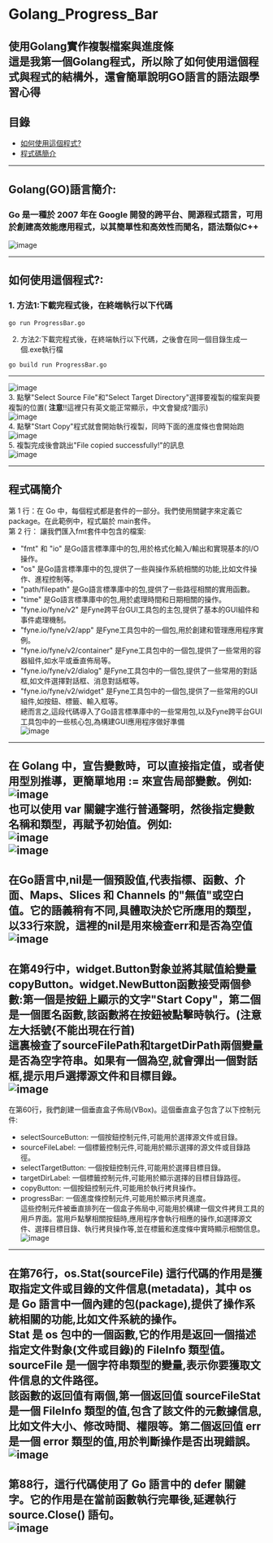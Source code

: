 # Golang_Progress_Bar
使用Golang實作複製檔案與進度條  
這是我第一個Golang程式，所以除了如何使用這個程式與程式的結構外，還會簡單說明GO語言的語法跟學習心得  
---
##  目錄
- [如何使用這個程式?](#如何使用這個程式)
- [程式碼簡介](#程式碼簡介)
***
##  Golang(GO)語言簡介:  
### Go 是一種於 2007 年在 Google 開發的跨平台、開源程式語言，可用於創建高效能應用程式，以其簡單性和高效性而聞名，語法類似C++
![image](https://github.com/MeowWnag/Golang_Progress_Bar/assets/119922838/81ee49a7-380e-4491-a491-f34c721d028a)
***
##  如何使用這個程式?:
### 1.  方法1:下載完程式後，在終端執行以下代碼  
```
go run ProgressBar.go
```
2.  方法2:下載完程式後，在終端執行以下代碼，之後會在同一個目錄生成一個.exe執行檔  
```
go build run ProgressBar.go
```
---
![image](https://github.com/MeowWnag/Golang_Progress_Bar/assets/119922838/d317e269-780e-4488-aba1-da5e1d306ba7)   
3.  點擊"Select Source File"和"Select Target Directory"選擇要複製的檔案與要複製的位置( **注意**!!這裡只有英文能正常顯示，中文會變成?圖示)  
![image](https://github.com/MeowWnag/Golang_Progress_Bar/assets/119922838/aaff98fd-526f-49e7-8a73-c0d0ffb4f99e)  
4.  點擊"Start Copy"程式就會開始執行複製，同時下面的進度條也會開始跑  
![image](https://github.com/MeowWnag/Golang_Progress_Bar/assets/119922838/3636e2a6-94da-4c91-b497-985c7247c8c1)  
5.  複製完成後會跳出"File copied successfully!"的訊息  
![image](https://github.com/MeowWnag/Golang_Progress_Bar/assets/119922838/ef8bb815-d764-4b25-8593-26a08d916dab)  
***
## 程式碼簡介
第 1 行：在 Go 中，每個程式都是套件的一部分。我們使用關鍵字來定義它 package。在此範例中，程式屬於 main套件。  
第 2 行： 讓我們匯入fmt套件中包含的檔案:  
- "fmt" 和 "io" 是Go語言標準庫中的包,用於格式化輸入/輸出和實現基本的I/O操作。  
- "os" 是Go語言標準庫中的包,提供了一些與操作系統相關的功能,比如文件操作、進程控制等。  
- "path/filepath" 是Go語言標準庫中的包,提供了一些路徑相關的實用函數。  
- "time" 是Go語言標準庫中的包,用於處理時間和日期相關的操作。  
- "fyne.io/fyne/v2" 是Fyne跨平台GUI工具包的主包,提供了基本的GUI組件和事件處理機制。  
- "fyne.io/fyne/v2/app" 是Fyne工具包中的一個包,用於創建和管理應用程序實例。    
- "fyne.io/fyne/v2/container" 是Fyne工具包中的一個包,提供了一些常用的容器組件,如水平或垂直佈局等。  
- "fyne.io/fyne/v2/dialog" 是Fyne工具包中的一個包,提供了一些常用的對話框,如文件選擇對話框、消息對話框等。  
- "fyne.io/fyne/v2/widget" 是Fyne工具包中的一個包,提供了一些常用的GUI組件,如按鈕、標籤、輸入框等。  
總而言之,這段代碼導入了Go語言標準庫中的一些常用包,以及Fyne跨平台GUI工具包中的一些核心包,為構建GUI應用程序做好準備  
![image](https://github.com/MeowWnag/Golang_Progress_Bar/assets/119922838/56a12293-193e-4495-bf82-e7a8b2148ab6)  
***    
在 Golang 中，宣告變數時，可以直接指定值，或者使用型別推導，更簡單地用 := 來宣告局部變數。例如:  
![image](https://github.com/MeowWnag/Golang_Progress_Bar/assets/119922838/8abe91d1-5e30-4d2e-a32f-fe223c1286b5)  
也可以使用 var 關鍵字進行普通聲明，然後指定變數名稱和類型，再賦予初始值。例如:  
![image](https://github.com/MeowWnag/Golang_Progress_Bar/assets/119922838/37685800-5b66-4993-9af2-dd971f6e7410)  
![image](https://github.com/MeowWnag/Golang_Progress_Bar/assets/119922838/fce2856d-fc5e-4434-8d8f-ced0435f55f4)
---
在Go語言中,nil是一個預設值,代表指標、函數、介面、Maps、Slices 和 Channels 的"無值"或空白值。它的語義稍有不同,具體取決於它所應用的類型，以33行來說，這裡的nil是用來檢查err和是否為空值
![image](https://github.com/MeowWnag/Golang_Progress_Bar/assets/119922838/19ec21b3-bd5d-4626-b894-2f73035d06ae)  
---  
在第49行中，widget.Button對象並將其賦值給變量copyButton。widget.NewButton函數接受兩個參數:第一個是按鈕上顯示的文字"Start Copy"，第二個是一個匿名函數,該函數將在按鈕被點擊時執行。(**注意**左大括號{不能出現在行首)  
這裏檢查了sourceFilePath和targetDirPath兩個變量是否為空字符串。如果有一個為空,就會彈出一個對話框,提示用戶選擇源文件和目標目錄。   
![image](https://github.com/MeowWnag/Golang_Progress_Bar/assets/119922838/2cdf7bba-55d5-458b-9af2-91426bcec270)  
---
在第60行，我們創建一個垂直盒子佈局(VBox)。這個垂直盒子包含了以下控制元件:  
- selectSourceButton: 一個按鈕控制元件,可能用於選擇源文件或目錄。  
- sourceFileLabel: 一個標籤控制元件,可能用於顯示選擇的源文件或目錄路徑。  
- selectTargetButton: 一個按鈕控制元件,可能用於選擇目標目錄。  
- targetDirLabel: 一個標籤控制元件,可能用於顯示選擇的目標目錄路徑。  
- copyButton: 一個按鈕控制元件,可能用於執行拷貝操作。  
- progressBar: 一個進度條控制元件,可能用於顯示拷貝進度。  
這些控制元件被垂直排列在一個盒子佈局中,可能用於構建一個文件拷貝工具的用戶界面。當用戶點擊相關按鈕時,應用程序會執行相應的操作,如選擇源文件、選擇目標目錄、執行拷貝操作等,並在標籤和進度條中實時顯示相關信息。
![image](https://github.com/MeowWnag/Golang_Progress_Bar/assets/119922838/3a1652f4-0b19-47ef-a9b1-f8cd8cf1a879)
***
在第76行，os.Stat(sourceFile) 這行代碼的作用是獲取指定文件或目錄的文件信息(metadata)，其中 **os** 是 Go 語言中一個內建的包(package),提供了操作系統相關的功能,比如文件系統的操作。  
**Stat** 是 os 包中的一個函數,它的作用是返回一個描述指定文件對象(文件或目錄)的 FileInfo 類型值。  
**sourceFile** 是一個字符串類型的變量,表示你要獲取文件信息的文件路徑。  
該函數的返回值有兩個,第一個返回值 sourceFileStat 是一個 FileInfo 類型的值,包含了該文件的元數據信息,比如文件大小、修改時間、權限等。第二個返回值 err 是一個 error 類型的值,用於判斷操作是否出現錯誤。  
![image](https://github.com/MeowWnag/Golang_Progress_Bar/assets/119922838/3cab14f8-790e-4883-b0da-578ea032efd0)  
---
第88行，這行代碼使用了 Go 語言中的 defer 關鍵字。它的作用是在當前函數執行完畢後,延遲執行 source.Close() 語句。  
![image](https://github.com/MeowWnag/Golang_Progress_Bar/assets/119922838/9c067492-b8d2-405f-a37a-58c1655707f7)  
---

















